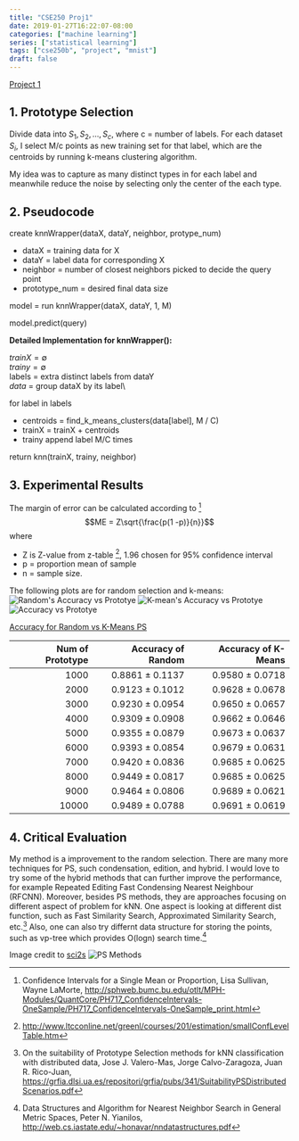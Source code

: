 ```yaml
---
title: "CSE250 Proj1"
date: 2019-01-27T16:22:07-08:00
categories: ["machine learning"]
series: ["statistical learning"]
tags: ["cse250b", "project", "mnist"]
draft: false
---
```


[Project 1](http://cseweb.ucsd.edu/classes/wi19/cse250B-a/prog1.pdf)

## 1. Prototype Selection
Divide data into ${S_1, S_2, ..., S_c}$, where c = number of labels. For each dataset $S_i$, I select M/c points as new training set for that label, which are the centroids by running k-means clustering algorithm.

My idea was to capture as many distinct types in for each label and meanwhile reduce the noise by selecting only the center of the each type.

## 2. Pseudocode

create knnWrapper(dataX, dataY, neighbor, protype_num)

  - dataX = training data for X
  - dataY = label data for corresponding X
  - neighbor = number of closest neighbors picked to decide the query point
  - prototype_num = desired final data size

model = run knnWrapper(dataX, dataY, 1, M)

model.predict(query)

**Detailed Implementation for knnWrapper():**

$trainX = \emptyset$\
$trainy = \emptyset$\
labels = extra distinct labels from dataY\
$data$ = group dataX by its label\

for label in labels

  - centroids = find_k_means_clusters(data[label], M / C)
  - trainX = trainX + centroids
  - trainy append label M/C times

return knn(trainX, trainy, neighbor)

## 3. Experimental Results
The margin of error can be calculated according to [^lisa]
$$ME = Z\sqrt{\frac{p(1 -p)}{n}}$$
where

- Z is Z-value from z-table [^ztable], 1.96 chosen for 95% confidence interval
- p = proportion mean of sample
- n = sample size.

The following plots are for random selection and k-means:
![Random's Accuracy vs Prototye](/img/cse250/random_accuracy.png)
![K-mean's Accuracy vs Prototye](/img/cse250/kmean_accuracy.png)
![Accuracy vs Prototye](/img/cse250/accuracy.png)

[Accuracy for Random vs K-Means PS](https://www.tablesgenerator.com/markdown_tables)

| Num of Prototype |  Accuracy of Random | Accuracy of K-Means |
|-----------------:|--------------------:|--------------------:|
|             1000 | 0.8861 $\pm$ 0.1137 | 0.9580 $\pm$ 0.0718 |
|             2000 | 0.9123 $\pm$ 0.1012 | 0.9628 $\pm$ 0.0678 |
|             3000 | 0.9230 $\pm$ 0.0954 | 0.9650 $\pm$ 0.0657 |
|             4000 | 0.9309 $\pm$ 0.0908 | 0.9662 $\pm$ 0.0646 |
|             5000 | 0.9355 $\pm$ 0.0879 | 0.9673 $\pm$ 0.0637 |
|             6000 | 0.9393 $\pm$ 0.0854 | 0.9679 $\pm$ 0.0631 |
|             7000 | 0.9420 $\pm$ 0.0836 | 0.9685 $\pm$ 0.0625 |
|             8000 | 0.9449 $\pm$ 0.0817 | 0.9685 $\pm$ 0.0625 |
|             9000 | 0.9464 $\pm$ 0.0806 | 0.9689 $\pm$ 0.0621 |
|            10000 | 0.9489 $\pm$ 0.0788 | 0.9691 $\pm$ 0.0619 |


## 4. Critical Evaluation
My method is a improvement to the random selection. There are many more techniques for PS, such condensation, edition, and hybrid. I would love to try some of the hybrid methods that can further improve the performance,  for example Repeated Editing Fast Condensing Nearest Neighbour (RFCNN). Moreover, besides PS methods, they are approaches focusing on different aspect of problem for kNN. One aspect is looking at different dist function, such as Fast Similarity Search, Approximated Similarity Search, etc.[^jose] Also, one can also try differnt data structure for storing the points, such as vp-tree which provides O(logn) search time.[^peter]

Image credit to [sci2s](https://sci2s.ugr.es/pr) ![PS Methods](https://sci2s.ugr.es/sites/default/files/files/TematicWebSites/pr/psTaxonomy.png)

[^lisa]: Confidence Intervals for a Single Mean or Proportion, Lisa Sullivan, Wayne LaMorte, http://sphweb.bumc.bu.edu/otlt/MPH-Modules/QuantCore/PH717_ConfidenceIntervals-OneSample/PH717_ConfidenceIntervals-OneSample_print.html
[^ztable]: http://www.ltcconline.net/greenl/courses/201/estimation/smallConfLevelTable.htm
[^jose]: On the suitability of Prototype Selection methods for kNN classification with distributed data, Jose J. Valero-Mas, Jorge Calvo-Zaragoza, Juan R. Rico-Juan, https://grfia.dlsi.ua.es/repositori/grfia/pubs/341/SuitabilityPSDistributedScenarios.pdf
[^peter]: Data Structures and Algorithm for Nearest Neighbor Search in General Metric Spaces, Peter N. Yianilos, http://web.cs.iastate.edu/~honavar/nndatastructures.pdf
